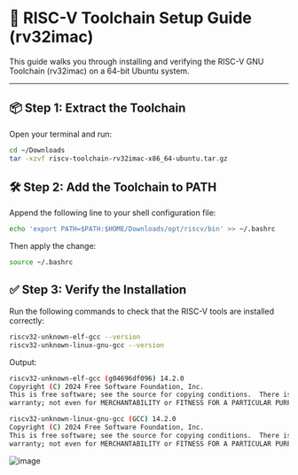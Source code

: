 # 🚀 RISC-V Toolchain Setup Guide (rv32imac)

This guide walks you through installing and verifying the RISC-V GNU Toolchain (rv32imac) on a 64-bit Ubuntu system.

---

## 📦 Step 1: Extract the Toolchain

Open your terminal and run:

```bash
cd ~/Downloads
tar -xzvf riscv-toolchain-rv32imac-x86_64-ubuntu.tar.gz
```

## 🛠️ Step 2: Add the Toolchain to PATH

Append the following line to your shell configuration file:

```bash
echo 'export PATH=$PATH:$HOME/Downloads/opt/riscv/bin' >> ~/.bashrc
```

Then apply the change:

```bash
source ~/.bashrc
```

## ✅ Step 3: Verify the Installation

Run the following commands to check that the RISC-V tools are installed correctly:

```bash
riscv32-unknown-elf-gcc --version
riscv32-unknown-linux-gnu-gcc --version
```
Output:

```bash
riscv32-unknown-elf-gcc (g04696df096) 14.2.0
Copyright (C) 2024 Free Software Foundation, Inc.
This is free software; see the source for copying conditions.  There is NO
warranty; not even for MERCHANTABILITY or FITNESS FOR A PARTICULAR PURPOSE.

riscv32-unknown-linux-gnu-gcc (GCC) 14.2.0
Copyright (C) 2024 Free Software Foundation, Inc.
This is free software; see the source for copying conditions.  There is NO
warranty; not even for MERCHANTABILITY or FITNESS FOR A PARTICULAR PURPOSE.
```

![image](https://github.com/user-attachments/assets/64e0beaa-3b3c-44b5-82fa-b48595038c27)

